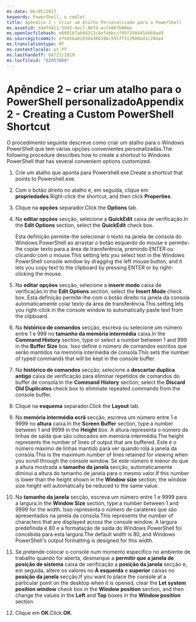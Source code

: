 ```yaml
---
ms.date: 06/05/2017
keywords: PowerShell, o cmdlet
title: Apêndice 2 – Criar um Atalho Personalizado para o PowerShell
ms.assetid: 5d4fd421-5d43-4ec7-86fd-acfe887b066e
ms.openlocfilehash: e8081b7a64d313c8ef4bbccf95f250445dd68ad9
ms.sourcegitcommit: e7445ba8203da304286c591ff513900ad1c244a4
ms.translationtype: MT
ms.contentlocale: pt-PT
ms.lasthandoff: 04/23/2019
ms.locfileid: "62057860"
---
```

# <a name="appendix-2---creating-a-custom-powershell-shortcut"></a><span data-ttu-id="4cd7b-103">Apêndice 2 – criar um atalho para o PowerShell personalizado</span><span class="sxs-lookup"><span data-stu-id="4cd7b-103">Appendix 2 - Creating a Custom PowerShell Shortcut</span></span>

<span data-ttu-id="4cd7b-104">O procedimento seguinte descreve como criar um atalho para o Windows PowerShell que tem várias opções convenientes personalizadas.</span><span class="sxs-lookup"><span data-stu-id="4cd7b-104">The following procedure describes how to create a shortcut to Windows PowerShell that has several convenient options customized.</span></span>

1. <span data-ttu-id="4cd7b-105">Crie um atalho que aponta para Powershell.exe.</span><span class="sxs-lookup"><span data-stu-id="4cd7b-105">Create a shortcut that points to Powershell.exe.</span></span>

2. <span data-ttu-id="4cd7b-106">Com o botão direito no atalho e, em seguida, clique em **propriedades**.</span><span class="sxs-lookup"><span data-stu-id="4cd7b-106">Right-click the shortcut, and then click **Properties**.</span></span>

3. <span data-ttu-id="4cd7b-107">Clique na **opções** separador.</span><span class="sxs-lookup"><span data-stu-id="4cd7b-107">Click the **Options** tab.</span></span>

4. <span data-ttu-id="4cd7b-108">Na **editar opções** secção, selecione a **QuickEdit** caixa de verificação.</span><span class="sxs-lookup"><span data-stu-id="4cd7b-108">In the **Edit Options** section, select the **QuickEdit** check box.</span></span>

    <span data-ttu-id="4cd7b-109">Esta definição permite-lhe selecionar o texto na janela de consola do Windows PowerShell ao arrastar o botão esquerdo do mouse e permite-lhe copiar texto para a área de transferência, premindo ENTER ou clicando com o mouse.</span><span class="sxs-lookup"><span data-stu-id="4cd7b-109">This setting lets you select text in the Windows PowerShell console window by dragging the left mouse button, and it lets you copy text to the clipboard by pressing ENTER or by right-clicking the mouse.</span></span>

5. <span data-ttu-id="4cd7b-110">Na **editar opções** secção, selecione a **inserir modo** caixa de verificação.</span><span class="sxs-lookup"><span data-stu-id="4cd7b-110">In the **Edit Options** section, select the **Insert Mode** check box.</span></span> <span data-ttu-id="4cd7b-111">Esta definição permite-lhe com o botão direito na janela da consola automaticamente colar texto da área de transferência.</span><span class="sxs-lookup"><span data-stu-id="4cd7b-111">This setting lets you right-click in the console window to automatically paste text from the clipboard.</span></span>

6. <span data-ttu-id="4cd7b-112">Na **histórico de comandos** secção, escreva ou selecione um número entre 1 e 999 no **tamanho da memória intermédia** caixa.</span><span class="sxs-lookup"><span data-stu-id="4cd7b-112">In the **Command History** section, type or select a number between 1 and 999 in the **Buffer Size** box.</span></span> <span data-ttu-id="4cd7b-113">Isso define o número de comandos escritos que serão mantidos na memória intermédia de consola.</span><span class="sxs-lookup"><span data-stu-id="4cd7b-113">This sets the number of typed commands that will be kept in the console buffer.</span></span>

7. <span data-ttu-id="4cd7b-114">Na **histórico de comandos** secção, selecione a **descartar duplica antigo** caixa de verificação para eliminar repetidos de comandos do buffer de consola.</span><span class="sxs-lookup"><span data-stu-id="4cd7b-114">In the **Command History** section, select the **Discard Old Duplicates** check box to eliminate repeated commands from the console buffer.</span></span>

8. <span data-ttu-id="4cd7b-115">Clique na **esquema** separador.</span><span class="sxs-lookup"><span data-stu-id="4cd7b-115">Click the **Layout** tab.</span></span>

9. <span data-ttu-id="4cd7b-116">Na **memória intermédia ecrã** secção, escreva um número entre 1 e 9999 no **altura** caixa.</span><span class="sxs-lookup"><span data-stu-id="4cd7b-116">In the **Screen Buffer** section, type a number between 1 and 9999 in the **Height** box.</span></span> <span data-ttu-id="4cd7b-117">A altura representa o número de linhas de saída que são colocados em memória intermédia.</span><span class="sxs-lookup"><span data-stu-id="4cd7b-117">The height represents the number of lines of output that are buffered.</span></span> <span data-ttu-id="4cd7b-118">Este é o número máximo de linhas mantido para ver quando rola a janela da consola.</span><span class="sxs-lookup"><span data-stu-id="4cd7b-118">This is the maximum number of lines retained for viewing when you scroll through the console window.</span></span> <span data-ttu-id="4cd7b-119">Se este número é menor do que a altura mostrada a **tamanho da janela** secção, automaticamente diminui a altura do tamanho de janela para o mesmo valor.</span><span class="sxs-lookup"><span data-stu-id="4cd7b-119">If this number is lower than the height shown in the **Window size** section, the window size height will automatically be reduced to the same value.</span></span>

10. <span data-ttu-id="4cd7b-120">Na **tamanho da janela** secção, escreva um número entre 1 e 9999 para a largura.</span><span class="sxs-lookup"><span data-stu-id="4cd7b-120">In the **Window Size** section, type a number between 1 and 9999 for the width.</span></span> <span data-ttu-id="4cd7b-121">Isso representa o número de carateres que são apresentados na janela da consola.</span><span class="sxs-lookup"><span data-stu-id="4cd7b-121">This represents the number of characters that are displayed across the console window.</span></span> <span data-ttu-id="4cd7b-122">A largura predefinida é 80 e a formatação de saída do Windows PowerShell foi concebida para esta largura.</span><span class="sxs-lookup"><span data-stu-id="4cd7b-122">The default width is 80, and Windows PowerShell's output formatting is designed for this width.</span></span>

11. <span data-ttu-id="4cd7b-123">Se pretende colocar o console num momento específico no ambiente de trabalho quando for aberta, desmarque a **permitir que a janela de posição de sistema** caixa de verificação a **posição da janela** secção e, em seguida, altere os valores no  **À esquerda** e **superior** caixas no **posição da janela** secção.</span><span class="sxs-lookup"><span data-stu-id="4cd7b-123">If you want to place the console at a particular point on the desktop when it is opened, clear the **Let system position window** check box in the **Window position** section, and then change the values in the **Left** and **Top** boxes in the **Window position** section.</span></span>

12. <span data-ttu-id="4cd7b-124">Clique em **OK**.</span><span class="sxs-lookup"><span data-stu-id="4cd7b-124">Click **OK**.</span></span>